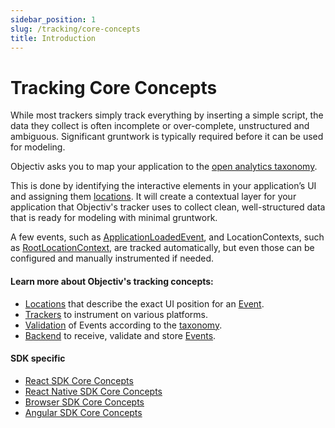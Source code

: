 ```yaml
---
sidebar_position: 1
slug: /tracking/core-concepts
title: Introduction
---
```


# Tracking Core Concepts

While most trackers simply track everything by inserting a simple script, the data they collect is often incomplete or over-complete, unstructured and ambiguous. Significant gruntwork is typically required before it can be used for modeling. 

Objectiv asks you to map your application to the [open analytics taxonomy](/taxonomy/introduction.md).  

This is done by identifying the interactive elements in your application’s UI and assigning them [locations](/tracking/core-concepts/locations.md). It will create a contextual layer for your application that Objectiv's tracker uses to collect clean, well-structured data that is ready for modeling with minimal gruntwork. 

A few events, such as [ApplicationLoadedEvent](/taxonomy/reference/events/ApplicationLoadedEvent.md), and LocationContexts, such as [RootLocationContext](/taxonomy/reference/location-contexts/RootLocationContext.md), are tracked automatically, but even those can be configured and manually instrumented if needed. 

#### Learn more about Objectiv's tracking concepts:
- [Locations](/tracking/core-concepts/locations.md) that describe the exact UI position for an [Event](/taxonomy/reference/events/overview.md).
- [Trackers](/tracking/core-concepts/trackers.md) to instrument on various platforms.
- [Validation](/tracking/core-concepts/validation.md) of Events according to the [taxonomy](/taxonomy/introduction.md).
- [Backend](/tracking/backend/introduction.md) to receive, validate and store [Events](/taxonomy/reference/events/overview.md).

#### SDK specific
- [React SDK Core Concepts](/tracking/core-concepts/react/best-practices.md)
- [React Native SDK Core Concepts](/tracking/core-concepts/react-native/best-practices.md)
- [Browser SDK Core Concepts](/tracking/core-concepts/browser/tagging.md)
- [Angular SDK Core Concepts](/tracking/core-concepts/angular/tagging.md)
